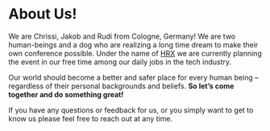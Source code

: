 # About Us!

We are Chrissi, Jakob and Rudi from Cologne, Germany! We are two human-beings
and a dog who are realizing a long time dream to make their own conference
possible. Under the name of [HRX](https://hrx.events/) we are currently
planning the event in our free time among our daily jobs in the tech industry.

Our world should become a better and safer place for every human being –
regardless of their personal backgrounds and beliefs. **So let’s come together
and do something great!**

If you have any questions or feedback for us, or you simply want to get to know
us please feel free to reach out at any time.
